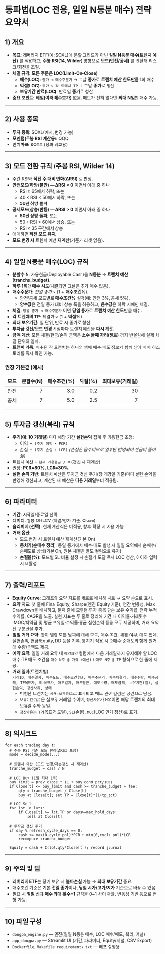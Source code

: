 # 동파법(LOC 전용, 일일 N등분 매수) 전략 요약서

## 1) 개요
- **목표**: 레버리지 ETF(예: SOXL)에 분할·그리드가 아닌 **일일 N등분 매수(트렌치 예산)** 를 적용하고,
  **주봉 RSI(14, Wilder)** 방향으로 **모드(안전/공세)** 를 전환해 리스크/회전을 조절.
- **체결 규칙**: **모든 주문은 LOC(Limit-On-Close)**
  - **매수(LOC)**: `종가 ≤ 매수주문가` → 그날 **종가**로 **트렌치 예산 한도만큼** 1회 매수
  - **익절(LOC)**: `종가 ≥ 각 트렌치 TP` → 그날 **종가**로 청산
  - **보유기간 만료(LOC)**: 만료일 **종가**로 청산
- **중요 포인트**: **레일(여러 매수호가)** 없음. 매도가 전혀 없다면 **최대 N일**만 매수 가능.

---

## 2) 사용 종목
- **투자 종목**: SOXL(예시, 변경 가능)
- **모멘텀(주봉 RSI 계산용)**: QQQ
- **벤치마크**: SOXX (성과 비교용)

---

## 3) 모드 전환 규칙 (주봉 RSI, Wilder 14)
- 주간 RSI와 **직전 주 대비 변화(ΔRSI)** 로 판정.  
- **안전모드(하방/불안) — ΔRSI < 0** 이면서 아래 중 하나  
  - RSI ≥ 65에서 하락, 또는  
  - 40 < RSI < 50에서 하락, 또는  
  - **50선 하방 돌파**
- **공세모드(상승/반등) — ΔRSI > 0** 이면서 아래 중 하나  
  - **50선 상방 돌파**, 또는  
  - 50 < RSI < 60에서 상승, 또는  
  - RSI < 35 구간에서 상승
- 애매하면 **직전 모드 유지**.  
- **모드 변경 시** 트렌치 예산 **재계산**(기준가 리셋 없음).

---

## 4) 일일 N등분 매수(LOC) 규칙
- **분할수 N**: 가용현금(Deployable Cash)을 **N등분** → **트렌치 예산(tranche_budget)**.
- **하루 1회만 매수 시도**(체결되면 그날은 추가 매수 없음).
- **매수주문가**: *전일 종가* × (1 + **매수조건%**).  
  - 안전/공세 모드별로 **매수조건%** 설정(예: 안전 3%, 공세 5%).
  - **양수값**은 전일 종가 대비 상승 폭을 허용하고, **음수값**은 하락 시에만 체결.
- **체결**: `당일 종가 ≤ 매수주문가` 이면 **당일 종가**로 **트렌치 예산 한도**만큼 매수.
- **각 트렌치의 TP**: 체결가 × (1 + **익절%**).  
- **최대 보유기간**: 일 단위, 만료 시 종가로 청산.
- **투자금 갱신/모드 변경** 시점마다 트렌치 예산을 **다시 계산**.
- **금액 계산**: 모든 체결/현금/손익 금액은 **소수 둘째 자리(센트)** 까지 반올림해 실제 체결 단위와 일치.
- **트랜치 기록**: 매수된 각 트랜치는 하나의 행에 매수·매도 정보가 함께 남아 매매 히스토리를 즉시 확인 가능.

### 권장 기본값 (예시)
| 모드 | 분할수(N) | 매수조건(%) | 익절(%) | 최대보유(거래일) |
|---|---:|---:|---:|---:|
| 안전 | 7 | 3.0 | 0.2 | 30 |
| 공세 | 7 | 5.0 | 2.5 | 7 |

---

## 5) 투자금 갱신(복리) 규칙
- **주기(예: 10 거래일)** 마다 해당 기간 **실현손익** 집계 후 가용현금 조정:
  - 이익: `+ (주기 이익 × PCR)`  
  - 손실: `+ (주기 손실 × LCR)` *(손실은 음수이므로 일부만 반영되어 현금이 줄어듦)*
- 트렌치 예산 = `현재 가용현금 / N` (갱신 시 재계산).  
- 권장: **PCR=80%**, **LCR=30%**.
- **실현 손익 기반**: 트렌치 예산은 투자금 갱신 주기(장 개장일 기준)마다 실현 손익을 반영해 갱신되고, 계산된 새 예산은 **다음 거래일**부터 적용됨.

---

## 6) 파라미터
- **기간**: 시작일/종료일 선택
- **데이터**: 일봉 OHLCV (체결/평가 기준: Close)
- **슬리피지 (선택)**: 현재 계산식은 미적용, 향후 확장 시 사용 가능
- **거래 옵션**:
  - 모드 변경 시 트렌치 예산 재계산(기본 On)
  - **퉁치기(순매수 정리)**: 동일 종가에서 매수·매도 발생 시 일일 요약에서 순매수/순매도로 상쇄(기본 On, 원본 체결은 별도 컬럼으로 유지)
  - **손절율(%)**: 모드별 SL 비율 설정 시 손절가 도달 즉시 LOC 청산, 0 이하 입력 시 비활성

---

## 7) 출력/리포트
- **Equity Curve**: 그래프와 요약 지표를 세로로 배치해 차트 → 요약 순으로 표시.
- **요약 지표**: 첫 줄에 Final Equity, Sharpe(엔진 Equity 기준), 연간 변동성, Max Drawdown을 배치하고, 둘째 줄에 모멘텀·투자 종목 단순 보유 수익률, 전략 누적 수익률, CAGR을 노출. 실현 지표는 두 줄로 정리해 기간 내 이익률·거래횟수·MOC/이익금 및 평균 보유일·수익률·평균 실현손익 등을 모두 제공하며, 거래 요약 전 구분선을 추가.
- **일일 거래 요약**: 장이 열린 모든 날짜에 대해 모드, 매수 조건, 체결 여부, 매도 집계, 실현손익, 현금/Equity, DD 등을 기록. 퉁치기 적용 시 순매수·순매도와 함께 원거래 수량/금액도 제공.
- **예약 요약**: 일일 거래 요약 내 `예약요약` 컬럼에서 다음 거래일까지 유지해야 할 LOC 매수·TP 매도 조건을 `매수 N주 @ 가격 (예산)` / `매도 N주 @ TP` 형식으로 한 줄에 제공.
- **거래 일지**(트랜치별):  
  `거래ID, 매수일자, 매수모드, 매수조건(%), 매수주문가, 매수체결가, 매수수량, 매수금액, TP목표가, SL목표가, 매도일자, 매도평균, 매도수량, 매도금액, 보유기간(일), 실현손익, 청산사유, 상태`
  - 미청산 트랜치는 `상태=보유중`으로 표시되고 매도 관련 컬럼은 공란으로 남음.
  - `보유기간(일)`은 실보유 거래일 수이며, `청산사유`가 `MOC`이면 해당 트랜치의 최대 보유일 수와 동일.
  - `청산사유`는 `TP`(목표가 도달), `SL`(손절), `MOC`(LOC 만기 청산)로 표기.

---

## 8) 의사코드
```text
for each trading day t:
  # 주봉 RSI 기준 모드 판정(ΔRSI 포함)
  mode = decide_mode(...)

  # 트렌치 예산 (모드 변경/자본갱신 시 재계산)
  tranche_budget = cash / N

  # LOC Buy (1일 최대 1회)
  buy_limit = prev_close * (1 + buy_cond_pct/100)
  if Close[t] <= buy_limit and cash >= tranche_budget + fee:
      qty = tranche_budget / Close[t]
      buy at Close[t]; set TP = Close[t]*(1+tp_pct)

  # LOC Sell
  for lot in lots:
      if Close[t] >= lot.TP or days>=max_hold_days:
          sell at Close[t]

  # 투자금 갱신 주기
  if day % refresh_cycle_days == 0:
      cash += max(0,cycle_pnl)*PCR + min(0,cycle_pnl)*LCR
      recompute tranche_budget

  Equity = cash + Σ(lot.qty*Close[t]); record journal
```

---

## 9) 주의 및 팁
- **레버리지 ETF**는 장기 보유 시 **볼마손실** 가능 → **최대 보유기간** 중요.
- 매수조건 기준은 기본 **전일 종가**이나, **당일 시가/고가/저가** 기준으로 바꿀 수 있음.
- 필요 시 **일일 신규 매수 최대 횟수=1** 규칙을 0~1 사이 확률, 변동성 기반 등으로 변형 가능.

---

## 10) 파일 구성
- `dongpa_engine.py` — 엔진(일일 N등분 매수, LOC 매수/매도, 복리, 저널)
- `app_dongpa.py` — Streamlit UI (기간, 파라미터, Equity/저널, CSV Export)
- `Dockerfile`, `Makefile`, `requirements.txt` — 배포 실행용
